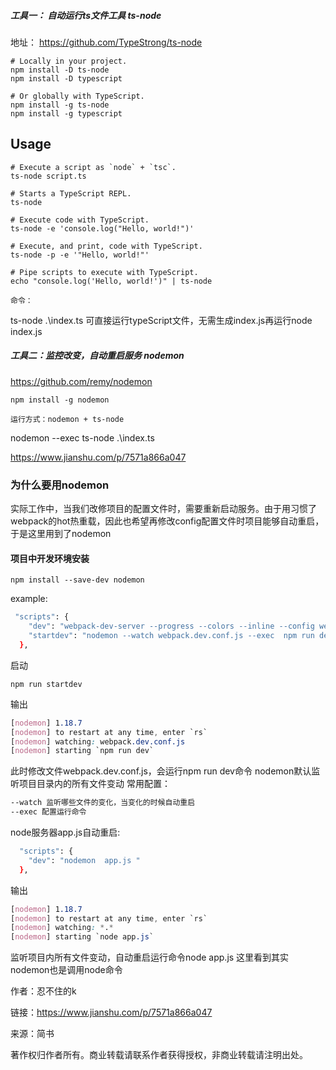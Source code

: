 ##### 工具一： 自动运行ts文件工具 ts-node

地址： https://github.com/TypeStrong/ts-node

```
# Locally in your project.
npm install -D ts-node
npm install -D typescript

# Or globally with TypeScript.
npm install -g ts-node
npm install -g typescript
```

## Usage

```
# Execute a script as `node` + `tsc`.
ts-node script.ts

# Starts a TypeScript REPL.
ts-node

# Execute code with TypeScript.
ts-node -e 'console.log("Hello, world!")'

# Execute, and print, code with TypeScript.
ts-node -p -e '"Hello, world!"'

# Pipe scripts to execute with TypeScript.
echo "console.log('Hello, world!')" | ts-node

命令：
```

 ts-node .\index.ts   可直接运行typeScript文件，无需生成index.js再运行node index.js



##### 工具二：监控改变，自动重启服务 nodemon

https://github.com/remy/nodemon

```
npm install -g nodemon

运行方式：nodemon + ts-node
```

nodemon --exec ts-node .\index.ts



<https://www.jianshu.com/p/7571a866a047>

### 为什么要用nodemon

实际工作中，当我们改修项目的配置文件时，需要重新启动服务。由于用习惯了webpack的hot热重载，因此也希望再修改config配置文件时项目能够自动重启，于是这里用到了nodemon

#### 项目中开发环境安装

```undefined
npm install --save-dev nodemon
```

example:

```bash
 "scripts": {
    "dev": "webpack-dev-server --progress --colors --inline --config webpack.dev.conf.js  ",
    "startdev": "nodemon --watch webpack.dev.conf.js --exec  npm run dev "
  },
```

启动

```undefined
npm run startdev
```

输出

```css
[nodemon] 1.18.7
[nodemon] to restart at any time, enter `rs`
[nodemon] watching: webpack.dev.conf.js
[nodemon] starting `npm run dev`
```

此时修改文件webpack.dev.conf.js，会运行npm run dev命令
 nodemon默认监听项目目录内的所有文件变动
 常用配置：

```bash
--watch 监听哪些文件的变化，当变化的时候自动重启
--exec 配置运行命令
```

node服务器app.js自动重启:

```bash
  "scripts": {
    "dev": "nodemon  app.js "
  },
```

输出

```css
[nodemon] 1.18.7
[nodemon] to restart at any time, enter `rs`
[nodemon] watching: *.*
[nodemon] starting `node app.js`
```

监听项目内所有文件变动，自动重启运行命令node app.js  这里看到其实nodemon也是调用node命令

作者：忍不住的k

链接：https://www.jianshu.com/p/7571a866a047

来源：简书

著作权归作者所有。商业转载请联系作者获得授权，非商业转载请注明出处。